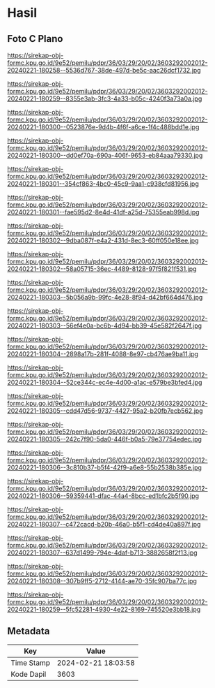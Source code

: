 # Hasil

## Foto C Plano

https://sirekap-obj-formc.kpu.go.id/9e52/pemilu/pdpr/36/03/29/20/02/3603292002012-20240221-180258--5536d767-38de-497d-be5c-aac26dcf1732.jpg

https://sirekap-obj-formc.kpu.go.id/9e52/pemilu/pdpr/36/03/29/20/02/3603292002012-20240221-180259--8355e3ab-3fc3-4a33-b05c-4240f3a73a0a.jpg

https://sirekap-obj-formc.kpu.go.id/9e52/pemilu/pdpr/36/03/29/20/02/3603292002012-20240221-180300--0523876e-9d4b-4f6f-a6ce-1f4c488bdd1e.jpg

https://sirekap-obj-formc.kpu.go.id/9e52/pemilu/pdpr/36/03/29/20/02/3603292002012-20240221-180300--dd0ef70a-690a-406f-9653-eb84aaa79330.jpg

https://sirekap-obj-formc.kpu.go.id/9e52/pemilu/pdpr/36/03/29/20/02/3603292002012-20240221-180301--354cf863-4bc0-45c9-9aa1-c938cfd81956.jpg

https://sirekap-obj-formc.kpu.go.id/9e52/pemilu/pdpr/36/03/29/20/02/3603292002012-20240221-180301--fae595d2-8e4d-41df-a25d-75355eab998d.jpg

https://sirekap-obj-formc.kpu.go.id/9e52/pemilu/pdpr/36/03/29/20/02/3603292002012-20240221-180302--9dba087f-e4a2-431d-8ec3-60ff050e18ee.jpg

https://sirekap-obj-formc.kpu.go.id/9e52/pemilu/pdpr/36/03/29/20/02/3603292002012-20240221-180302--58a05715-36ec-4489-8128-97f5f821f531.jpg

https://sirekap-obj-formc.kpu.go.id/9e52/pemilu/pdpr/36/03/29/20/02/3603292002012-20240221-180303--5b056a9b-99fc-4e28-8f94-d42bf664d476.jpg

https://sirekap-obj-formc.kpu.go.id/9e52/pemilu/pdpr/36/03/29/20/02/3603292002012-20240221-180303--56ef4e0a-bc6b-4d94-bb39-45e582f2647f.jpg

https://sirekap-obj-formc.kpu.go.id/9e52/pemilu/pdpr/36/03/29/20/02/3603292002012-20240221-180304--2898a17b-281f-4088-8e97-cb476ae9ba11.jpg

https://sirekap-obj-formc.kpu.go.id/9e52/pemilu/pdpr/36/03/29/20/02/3603292002012-20240221-180304--52ce344c-ec4e-4d00-a1ac-e579be3bfed4.jpg

https://sirekap-obj-formc.kpu.go.id/9e52/pemilu/pdpr/36/03/29/20/02/3603292002012-20240221-180305--cdd47d56-9737-4427-95a2-b20fb7ecb562.jpg

https://sirekap-obj-formc.kpu.go.id/9e52/pemilu/pdpr/36/03/29/20/02/3603292002012-20240221-180305--242c7f90-5da0-446f-b0a5-79e37754edec.jpg

https://sirekap-obj-formc.kpu.go.id/9e52/pemilu/pdpr/36/03/29/20/02/3603292002012-20240221-180306--3c810b37-b5f4-42f9-a6e8-55b2538b385e.jpg

https://sirekap-obj-formc.kpu.go.id/9e52/pemilu/pdpr/36/03/29/20/02/3603292002012-20240221-180306--59359441-dfac-44a4-8bcc-ed1bfc2b5f90.jpg

https://sirekap-obj-formc.kpu.go.id/9e52/pemilu/pdpr/36/03/29/20/02/3603292002012-20240221-180307--c472cacd-b20b-46a0-b5f1-cd4de40a897f.jpg

https://sirekap-obj-formc.kpu.go.id/9e52/pemilu/pdpr/36/03/29/20/02/3603292002012-20240221-180307--637d1499-794e-4daf-b713-3882658f2f13.jpg

https://sirekap-obj-formc.kpu.go.id/9e52/pemilu/pdpr/36/03/29/20/02/3603292002012-20240221-180308--307b9ff5-2712-4144-ae70-35fc907ba77c.jpg

https://sirekap-obj-formc.kpu.go.id/9e52/pemilu/pdpr/36/03/29/20/02/3603292002012-20240221-180259--5fc52281-4930-4e22-8169-745520e3bb18.jpg


## Metadata

| Key        | Value               |
| ---------- | ------------------- |
| Time Stamp | 2024-02-21 18:03:58 |
| Kode Dapil | 3603                |



